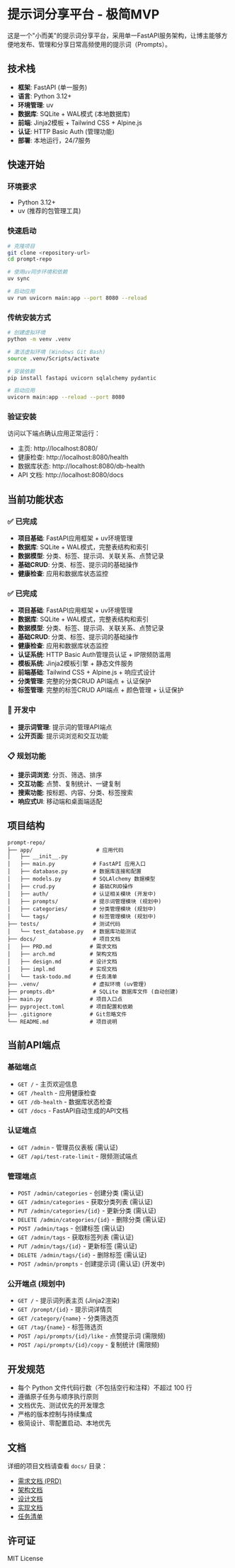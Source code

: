 # 提示词分享平台 - 极简MVP

这是一个"小而美"的提示词分享平台，采用单一FastAPI服务架构，让博主能够方便地发布、管理和分享日常高频使用的提示词（Prompts）。

## 技术栈

- **框架**: FastAPI (单一服务)
- **语言**: Python 3.12+
- **环境管理**: uv
- **数据库**: SQLite + WAL模式 (本地数据库)
- **前端**: Jinja2模板 + Tailwind CSS + Alpine.js
- **认证**: HTTP Basic Auth (管理功能)
- **部署**: 本地运行，24/7服务

## 快速开始

### 环境要求

- Python 3.12+
- uv (推荐的包管理工具)

### 快速启动

```bash
# 克隆项目
git clone <repository-url>
cd prompt-repo

# 使用uv同步环境和依赖
uv sync

# 启动应用
uv run uvicorn main:app --port 8080 --reload
```

### 传统安装方式

```bash
# 创建虚拟环境
python -m venv .venv

# 激活虚拟环境 (Windows Git Bash)
source .venv/Scripts/activate

# 安装依赖
pip install fastapi uvicorn sqlalchemy pydantic

# 启动应用
uvicorn main:app --reload --port 8080
```

### 验证安装

访问以下端点确认应用正常运行：

- 主页: http://localhost:8080/
- 健康检查: http://localhost:8080/health
- 数据库状态: http://localhost:8080/db-health
- API 文档: http://localhost:8080/docs

## 当前功能状态

### ✅ 已完成
- **项目基础**: FastAPI应用框架 + uv环境管理
- **数据库**: SQLite + WAL模式，完整表结构和索引
- **数据模型**: 分类、标签、提示词、关联关系、点赞记录
- **基础CRUD**: 分类、标签、提示词的基础操作
- **健康检查**: 应用和数据库状态监控

### ✅ 已完成
- **项目基础**: FastAPI应用框架 + uv环境管理
- **数据库**: SQLite + WAL模式，完整表结构和索引
- **数据模型**: 分类、标签、提示词、关联关系、点赞记录
- **基础CRUD**: 分类、标签、提示词的基础操作
- **健康检查**: 应用和数据库状态监控
- **认证系统**: HTTP Basic Auth管理员认证 + IP限频防滥用
- **模板系统**: Jinja2模板引擎 + 静态文件服务
- **前端基础**: Tailwind CSS + Alpine.js + 响应式设计
- **分类管理**: 完整的分类CRUD API端点 + 认证保护
- **标签管理**: 完整的标签CRUD API端点 + 颜色管理 + 认证保护

### 🚧 开发中
- **提示词管理**: 提示词的管理API端点
- **公开页面**: 提示词浏览和交互功能

### 📋 规划功能
- **提示词浏览**: 分页、筛选、排序
- **交互功能**: 点赞、复制统计、一键复制
- **搜索功能**: 按标题、内容、分类、标签搜索
- **响应式UI**: 移动端和桌面端适配

## 项目结构

```
prompt-repo/
├── app/                    # 应用代码
│   ├── __init__.py
│   ├── main.py            # FastAPI 应用入口
│   ├── database.py        # 数据库连接和配置
│   ├── models.py          # SQLAlchemy 数据模型
│   ├── crud.py            # 基础CRUD操作
│   ├── auth/              # 认证相关模块 (开发中)
│   ├── prompts/           # 提示词管理模块 (规划中)
│   ├── categories/        # 分类管理模块 (规划中)
│   └── tags/              # 标签管理模块 (规划中)
├── tests/                 # 测试代码
│   └── test_database.py   # 数据库功能测试
├── docs/                  # 项目文档
│   ├── PRD.md            # 需求文档
│   ├── arch.md           # 架构文档
│   ├── design.md         # 设计文档
│   ├── impl.md           # 实现文档
│   └── task-todo.md      # 任务清单
├── .venv/                 # 虚拟环境 (uv管理)
├── prompts.db*            # SQLite 数据库文件 (自动创建)
├── main.py               # 项目入口点
├── pyproject.toml        # 项目配置和依赖
├── .gitignore            # Git忽略文件
└── README.md             # 项目说明
```

## 当前API端点

### 基础端点
- `GET /` - 主页欢迎信息
- `GET /health` - 应用健康检查
- `GET /db-health` - 数据库状态检查
- `GET /docs` - FastAPI自动生成的API文档

### 认证端点
- `GET /admin` - 管理员仪表板 (需认证)
- `GET /api/test-rate-limit` - 限频测试端点

### 管理端点
- `POST /admin/categories` - 创建分类 (需认证)
- `GET /admin/categories` - 获取分类列表 (需认证)
- `PUT /admin/categories/{id}` - 更新分类 (需认证)
- `DELETE /admin/categories/{id}` - 删除分类 (需认证)
- `POST /admin/tags` - 创建标签 (需认证)
- `GET /admin/tags` - 获取标签列表 (需认证)
- `PUT /admin/tags/{id}` - 更新标签 (需认证)
- `DELETE /admin/tags/{id}` - 删除标签 (需认证)
- `POST /admin/prompts` - 创建提示词 (需认证) (开发中)

### 公开端点 (规划中)
- `GET /` - 提示词列表主页 (Jinja2渲染)
- `GET /prompt/{id}` - 提示词详情页
- `GET /category/{name}` - 分类筛选页
- `GET /tag/{name}` - 标签筛选页
- `POST /api/prompts/{id}/like` - 点赞提示词 (需限频)
- `POST /api/prompts/{id}/copy` - 复制统计 (需限频)

## 开发规范

- 每个 Python 文件代码行数（不包括空行和注释）不超过 100 行
- 遵循原子任务与顺序执行原则
- 文档优先、测试优先的开发理念
- 严格的版本控制与持续集成
- 极简设计、零配置启动、本地优先

## 文档

详细的项目文档请查看 `docs/` 目录：

- [需求文档 (PRD)](docs/PRD.md)
- [架构文档](docs/arch.md)
- [设计文档](docs/design.md)
- [实现文档](docs/impl.md)
- [任务清单](docs/task-todo.md)

## 许可证

MIT License 